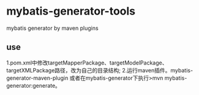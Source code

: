 # mybatis-generator-tools
mybatis generator by maven plugins

## use
1.pom.xml中修改targetMapperPackage、targetModelPackage、targetXMLPackage路径，改为自己的目录结构;
2.运行maven插件。mybatis-generator-maven-plugin 或者在mybatis-generator下执行>mvn mybatis-generator:generate。